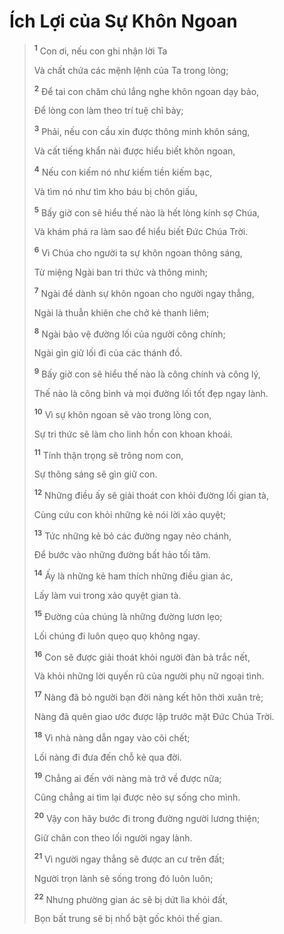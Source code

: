 # Ích Lợi của Sự Khôn Ngoan

> <sup><b>1</b></sup> Con ơi, nếu con ghi nhận lời Ta
>
> Và chất chứa các mệnh lệnh của Ta trong lòng;
>
> <sup><b>2</b></sup> Để tai con chăm chú lắng nghe khôn ngoan dạy bảo,
>
> Ðể lòng con làm theo trí tuệ chỉ bày;
>
> <sup><b>3</b></sup> Phải, nếu con cầu xin được thông minh khôn sáng,
>
> Và cất tiếng khẩn nài được hiểu biết khôn ngoan,
>
> <sup><b>4</b></sup> Nếu con kiếm nó như kiếm tiền kiếm bạc,
>
> Và tìm nó như tìm kho báu bị chôn giấu,
>
> <sup><b>5</b></sup> Bấy giờ con sẽ hiểu thế nào là hết lòng kính sợ Chúa,
>
> Và khám phá ra làm sao để hiểu biết Ðức Chúa Trời.
>
> <sup><b>6</b></sup> Vì Chúa cho người ta sự khôn ngoan thông sáng,
>
> Từ miệng Ngài ban tri thức và thông minh;
>
> <sup><b>7</b></sup> Ngài để dành sự khôn ngoan cho người ngay thẳng,
>
> Ngài là thuẫn khiên che chở kẻ thanh liêm;
>
> <sup><b>8</b></sup> Ngài bảo vệ đường lối của người công chính;
>
> Ngài gìn giữ lối đi của các thánh đồ.
>
> <sup><b>9</b></sup> Bấy giờ con sẽ hiểu thế nào là công chính và công lý,
>
> Thế nào là công bình và mọi đường lối tốt đẹp ngay lành.
>
> <sup><b>10</b></sup> Vì sự khôn ngoan sẽ vào trong lòng con,
>
> Sự tri thức sẽ làm cho linh hồn con khoan khoái.
>
> <sup><b>11</b></sup> Tính thận trọng sẽ trông nom con,
>
> Sự thông sáng sẽ gìn giữ con.
>
> <sup><b>12</b></sup> Những điều ấy sẽ giải thoát con khỏi đường lối gian tà,
>
> Cùng cứu con khỏi những kẻ nói lời xảo quyệt;
>
> <sup><b>13</b></sup> Tức những kẻ bỏ các đường ngay nẻo chánh,
>
> Ðể bước vào những đường bất hảo tối tăm.
>
> <sup><b>14</b></sup> Ấy là những kẻ ham thích những điều gian ác,
>
> Lấy làm vui trong xảo quyệt gian tà.
>
> <sup><b>15</b></sup> Ðường của chúng là những đường lươn lẹo;
>
> Lối chúng đi luôn quẹo quọ không ngay.
>
> <sup><b>16</b></sup> Con sẽ được giải thoát khỏi người đàn bà trắc nết,
>
> Và khỏi những lời quyến rũ của người phụ nữ ngoại tình.
>
> <sup><b>17</b></sup> Nàng đã bỏ người bạn đời nàng kết hôn thời xuân trẻ;
>
> Nàng đã quên giao ước được lập trước mặt Ðức Chúa Trời.
>
> <sup><b>18</b></sup> Vì nhà nàng dẫn ngay vào cõi chết;
>
> Lối nàng đi đưa đến chỗ kẻ qua đời.
>
> <sup><b>19</b></sup> Chẳng ai đến với nàng mà trở về được nữa;
>
> Cũng chẳng ai tìm lại được nẻo sự sống cho mình.
>
> <sup><b>20</b></sup> Vậy con hãy bước đi trong đường người lương thiện;
>
> Giữ chân con theo lối người ngay lành.
>
> <sup><b>21</b></sup> Vì người ngay thẳng sẽ được an cư trên đất;
>
> Người trọn lành sẽ sống trong đó luôn luôn;
>
> <sup><b>22</b></sup> Nhưng phường gian ác sẽ bị dứt lìa khỏi đất,
>
> Bọn bất trung sẽ bị nhổ bật gốc khỏi thế gian.
